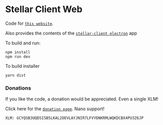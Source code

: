 # Stellar Client Web

Code for [`this website`](https://stellar.army).  

Also provides the contents of the [`stellar-client electron`](https://github.com/StellarKit/stellar-client) app

To build and run:
```
npm install
npm run dev
```
To build installer
```
yarn dist
```

### Donations
If you like the code, a donation would be appreciated. Even a single XLM!

Click here for the [`donation page`](https://stellarkit.io/#/donate). Nano support!

```
XLM: GCYQSB3UQDSISB5LKAL2OEVLAYJNIR7LFVYDNKRMLWQKDCBX4PU3Z6JP
```
